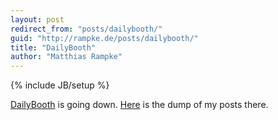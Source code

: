 ```yaml
---
layout: post
redirect_from: "posts/dailybooth/"
guid: "http://rampke.de/posts/dailybooth/"
title: "DailyBooth"
author: "Matthias Rampke"
---
```

{% include JB/setup %}



[DailyBooth](http://dailybooth.com/) is going down. [Here](/dailybooth-matthiasr/index.html) is the dump of my posts there.
